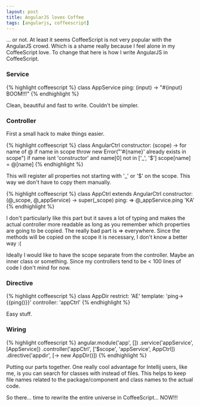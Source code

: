 ```yaml
---
layout: post
title: AngularJS loves Coffee
tags: [angularjs, coffeescript]
---
```


... or not. At least it seems CoffeeScript is not very popular with the AngularJS crowd. Which is a shame really because I feel alone in my CoffeeScript love.
To change that here is how I write AngularJS in CoffeeScript.

### Service

{% highlight coffeescript %}
class AppService
  ping: (input) ->
    "#{input} BOOM!!!"
{% endhighlight %}

Clean, beautiful and fast to write. Couldn't be simpler.

### Controller

First a small hack to make things easier.

{% highlight coffeescript %}
class AngularCtrl
  constructor: (scope) ->
    for name of @
      if name in scope
        throw new Error("'#{name}' already exists in scope")
      if name isnt 'constructor' and name[0] not in ['_', '$']
        scope[name] = @[name]
{% endhighlight %}

This will register all properties not starting with '_' or '$' on the scope. This way we don't have to copy them manually.

{% highlight coffeescript %}
class AppCtrl extends AngularCtrl
  constructor: (@_scope, @_appService) ->
    super(_scope)
  ping: =>
    @_appService.ping 'KA'
{% endhighlight %}

I don't particularly like this part but it saves a lot of typing and makes the actual controller more readable as long as you remember which properties are going to be copied. The really bad part is => everywhere. Since the methods will be copied on the scope it is necessary, I don't know a better way :(

Ideally I would like to have the scope separate from the controller. Maybe an inner class or something. Since my controllers tend to be < 100 lines of code I don't mind for now.

### Directive
{% highlight coffeescript %}
class AppDir
  restrict: 'AE'
  template: '<span>ping->{{ping()}}</span>'
  controller: 'appCtrl'
{% endhighlight %}

Easy stuff.

### Wiring
{% highlight coffeescript %}
angular.module('app', [])
  .service('appService', [AppService])
  .controller('appCtrl', ['$scope', 'appService', AppCtrl])
  .directive('appdir', [-> new AppDir()])
{% endhighlight %}

Putting our parts together. One really cool advantage for Intellij users, like me, is you can search for classes with instead of files. This helps to keep file names related to the package/component and class names to the actual code.

So there... time to rewrite the entire universe in CoffeeScript... NOW!!!